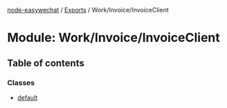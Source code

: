 [node-easywechat](../README.md) / [Exports](../modules.md) / Work/Invoice/InvoiceClient

# Module: Work/Invoice/InvoiceClient

## Table of contents

### Classes

- [default](../classes/Work_Invoice_InvoiceClient.default.md)
